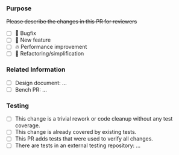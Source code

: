 ### Purpose

~~Please describe the changes in this PR for reviewers~~

- [ ] :hankey: Bugfix
- [ ] :pizza: New feature
- [ ] :fire: Performance improvement
- [ ] :hammer: Refactoring/simplification

### Related Information

- [ ] Design document: ...
- [ ] Bench PR: ...

### Testing

- [ ] This change is a trivial rework or code cleanup without any test coverage.
- [ ] This change is already covered by existing tests.
- [ ] This PR adds tests that were used to verify all changes.
- [ ] There are tests in an external testing repository: ...

